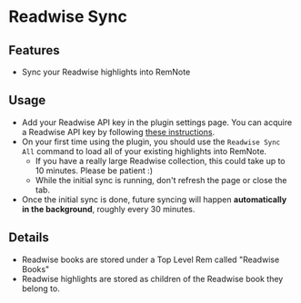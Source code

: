 # Readwise Sync

## Features

- Sync your Readwise highlights into RemNote

## Usage

- Add your Readwise API key in the plugin settings page. You can acquire a Readwise API key by following [these instructions](https://readwise.io/access_token).
- On your first time using the plugin, you should use the `Readwise Sync All` command to load all of your existing highlights into RemNote.
  - If you have a really large Readwise collection, this could take up to 10 minutes. Please be patient :)
  - While the initial sync is running, don't refresh the page or close the tab.
- Once the initial sync is done, future syncing will happen **automatically in the background**, roughly every 30 minutes.

## Details

- Readwise books are stored under a Top Level Rem called "Readwise Books"
- Readwise highlights are stored as children of the Readwise book they belong to.

